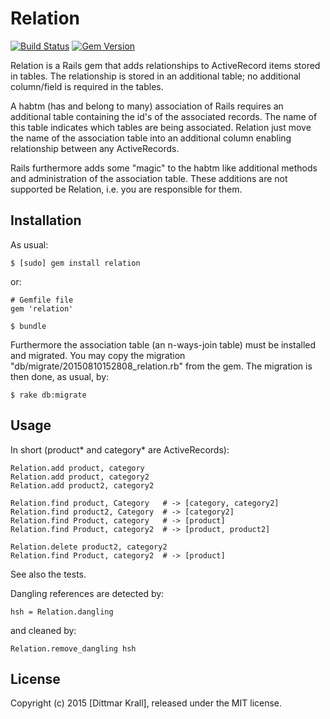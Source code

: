 # Relation
[![Build Status](https://travis-ci.org/matique/relation.png?branch=master)](https://travis-ci.org/matique/relation)
[![Gem Version](https://badge.fury.io/rb/relation.png)](http://badge.fury.io/rb/relation)


Relation is a Rails gem that adds relationships to
ActiveRecord items stored in tables.
The relationship is stored in an additional table;
no additional column/field is required in the tables.

A habtm (has and belong to many) association of Rails requires an
additional table containing the id's of the associated records.
The name of this table indicates which tables are being associated.
Relation just move the name of the association table into an additional
column enabling relationship between any ActiveRecords.

Rails furthermore adds some "magic" to the habtm like additional methods
and administration of the association table.
These additions are not supported be Relation,
i.e. you are responsible for them.

## Installation

As usual:

    $ [sudo] gem install relation

or:

    # Gemfile file
    gem 'relation'

    $ bundle

Furthermore the association table (an n-ways-join table) must be
installed and migrated.
You may copy the migration "db/migrate/20150810152808_relation.rb"
from the gem.
The migration is then done, as usual, by:

    $ rake db:migrate

## Usage

In short (product* and category* are ActiveRecords):

    Relation.add product, category
    Relation.add product, category2
    Relation.add product2, category2

    Relation.find product, Category   # -> [category, category2]
    Relation.find product2, Category  # -> [category2]
    Relation.find Product, category   # -> [product]
    Relation.find Product, category2  # -> [product, product2]

    Relation.delete product2, category2
    Relation.find Product, category2  # -> [product]

See also the tests.

Dangling references are detected by:

    hsh = Relation.dangling

and cleaned by:

    Relation.remove_dangling hsh

## License

Copyright (c) 2015 [Dittmar Krall], released under the MIT license.
